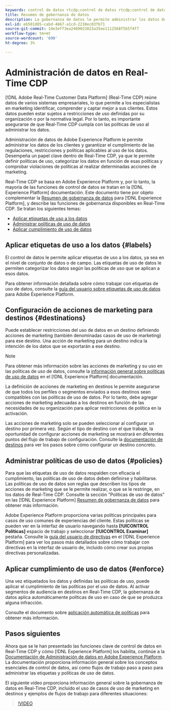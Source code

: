 ```yaml
---
keywords: control de datos rtcdp;control de datos rtcdp;control de datos del perfil de datos del cliente en tiempo real
title: Resumen de gobernanza de datos
description: La gobernanza de datos le permite administrar los datos de los clientes y garantizar el cumplimiento de las regulaciones, restricciones y políticas aplicables al uso de los datos.
exl-id: eb501d85-cabd-4667-a1cd-2210ec83fb71
source-git-commit: 14e3eff3ea2469023823a35ee1112568f5b5f4f7
workflow-type: tm+mt
source-wordcount: '690'
ht-degree: 3%

---
```


# Administración de datos en Real-Time CDP

[!DNL Adobe Real-Time Customer Data Platform] (Real-Time CDP) reúne datos de varios sistemas empresariales, lo que permite a los especialistas en marketing identificar, comprender y captar mejor a sus clientes. Estos datos pueden estar sujetos a restricciones de uso definidas por su organización o por la normativa legal. Por lo tanto, es importante asegurarse de que Real-Time CDP cumpla con las políticas de uso al administrar los datos.

Administración de datos de Adobe Experience Platform le permite administrar los datos de los clientes y garantizar el cumplimiento de las regulaciones, restricciones y políticas aplicables al uso de los datos. Desempeña un papel clave dentro de Real-Time CDP, ya que le permite definir políticas de uso, categorizar los datos en función de esas políticas y comprobar violaciones de políticas al realizar determinadas acciones de marketing.

Real-Time CDP se basa en Adobe Experience Platform y, por lo tanto, la mayoría de las funciones de control de datos se tratan en la [!DNL Experience Platform] documentación. Este documento tiene por objeto complementar la [Resumen de gobernanza de datos](../../data-governance/home.md) para [!DNL Experience Platform], y describe las funciones de gobernanza disponibles en Real-Time CDP. Se tratan los siguientes temas:

* [Aplicar etiquetas de uso a los datos](#labels)
* [Administrar políticas de uso de datos](#policies)
* [Aplicar cumplimiento de uso de datos](#enforce)

## Aplicar etiquetas de uso a los datos {#labels}

El control de datos le permite aplicar etiquetas de uso a los datos, ya sea en el nivel de conjunto de datos o de campo. Las etiquetas de uso de datos le permiten categorizar los datos según las políticas de uso que se aplican a esos datos.

Para obtener información detallada sobre cómo trabajar con etiquetas de uso de datos, consulte la [guía del usuario sobre etiquetas de uso de datos](../../data-governance/labels/overview.md) para Adobe Experience Platform.

## Configuración de acciones de marketing para destinos {#destinations}

Puede establecer restricciones del uso de datos en un destino definiendo acciones de marketing (también denominadas casos de uso de marketing) para ese destino. Una acción de marketing para un destino indica la intención de los datos que se exportarán a ese destino.

>[!NOTE]
>
>Para obtener más información sobre las acciones de marketing y su uso en las políticas de uso de datos, consulte la [información general sobre políticas de uso de datos](../../data-governance/policies/overview.md) en el [!DNL Experience Platform] documentación.

La definición de acciones de marketing en destinos le permite asegurarse de que todos los perfiles o segmentos enviados a esos destinos sean compatibles con las políticas de uso de datos. Por lo tanto, debe agregar acciones de marketing adecuadas a los destinos en función de las necesidades de su organización para aplicar restricciones de política en la activación.

Las acciones de marketing solo se pueden seleccionar al configurar un destino por primera vez. Según el tipo de destino con el que trabaje, la oportunidad de configurar acciones de marketing se mostrará en diferentes puntos del flujo de trabajo de configuración. Consulte la [documentación de destinos](../destinations/overview.md) para ver los pasos sobre cómo configurar un destino concreto.

## Administrar políticas de uso de datos {#policies}

Para que las etiquetas de uso de datos respalden con eficacia el cumplimiento, las políticas de uso de datos deben definirse y habilitarse. Las políticas de uso de datos son reglas que describen los tipos de acciones de marketing que se le permite realizar, o que se le restringe, en los datos de Real-Time CDP. Consulte la sección &quot;Políticas de uso de datos&quot; en las [!DNL Experience Platform] [Resumen de gobernanza de datos](../../data-governance/home.md) para obtener más información.

Adobe Experience Platform proporciona varias políticas principales para casos de uso comunes de experiencias del cliente. Estas políticas se pueden ver en la interfaz de usuario navegando hasta **[!UICONTROL Políticas]** espacio de trabajo y seleccionar **[!UICONTROL Examinar]** pestaña. Consulte la [guía del usuario de directivas](../../data-governance/policies/user-guide.md) en el [!DNL Experience Platform] para ver los pasos más detallados sobre cómo trabajar con directivas en la interfaz de usuario de, incluido cómo crear sus propias directivas personalizadas.

## Aplicar cumplimiento de uso de datos {#enforce}

Una vez etiquetados los datos y definidas las políticas de uso, puede aplicar el cumplimiento de las políticas por el uso de datos. Al activar segmentos de audiencia en destinos en Real-Time CDP, la gobernanza de datos aplica automáticamente políticas de uso en caso de que se produzca alguna infracción.

Consulte el documento sobre [aplicación automática de políticas](../../data-governance/enforcement/auto-enforcement.md) para obtener más información.

## Pasos siguientes

Ahora que se le han presentado las funciones clave de control de datos en Real-Time CDP y cómo [!DNL Experience Platform] los habilita, continúe a la [Documentación de Administración de datos en Adobe Experience Platform](../../data-governance/home.md). La documentación proporciona información general sobre los conceptos esenciales de control de datos, así como flujos de trabajo paso a paso para administrar las etiquetas y políticas de uso de datos.

El siguiente vídeo proporciona información general sobre la gobernanza de datos en Real-Time CDP, incluido el uso de casos de uso de marketing en destinos y ejemplos de flujos de trabajo para diferentes situaciones:

>[!VIDEO](https://video.tv.adobe.com/v/33631?quality=12&learn=on)
